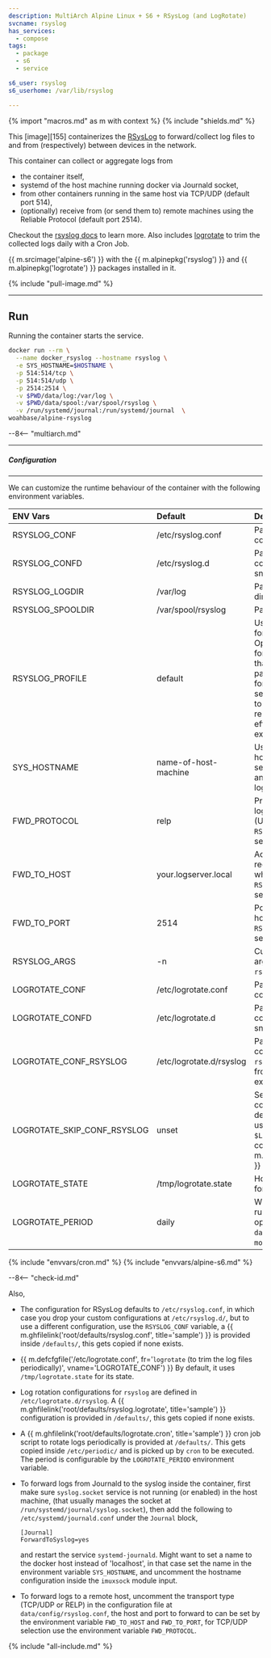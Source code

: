 ```yaml
---
description: MultiArch Alpine Linux + S6 + RSysLog (and LogRotate)
svcname: rsyslog
has_services:
  - compose
tags:
  - package
  - s6
  - service

s6_user: rsyslog
s6_userhome: /var/lib/rsyslog

---
```


{% import "macros.md" as m with context %}
{% include "shields.md" %}

This [image][155] containerizes the [RSysLog][1] to
forward/collect log files to and from (respectively) between
devices in the network.

This container can collect or aggregate logs from

* the container itself,
* systemd of the host machine running docker via Journald socket,
* from other containers running in the same host via TCP/UDP (default port 514),
* (optionally) receive from (or send them to) remote machines
    using the Reliable Protocol (default port 2514).

Checkout the [rsyslog docs][2] to learn more. Also includes
[logrotate][3] to trim the collected logs daily with a Cron Job.

{{ m.srcimage('alpine-s6') }} with the {{ m.alpinepkg('rsyslog')
}} and {{ m.alpinepkg('logrotate') }} packages installed in it.

{% include "pull-image.md" %}

---
Run
---

Running the container starts the service.

``` sh
docker run --rm \
  --name docker_rsyslog --hostname rsyslog \
  -e SYS_HOSTNAME=$HOSTNAME \
  -p 514:514/tcp \
  -p 514:514/udp \
  -p 2514:2514 \
  -v $PWD/data/log:/var/log \
  -v $PWD/data/spool:/var/spool/rsyslog \
  -v /run/systemd/journal:/run/systemd/journal  \
woahbase/alpine-rsyslog
```

--8<-- "multiarch.md"

---
##### Configuration
---

We can customize the runtime behaviour of the container with the
following environment variables.

| ENV Vars                    | Default                  | Description
| :---                        | :---                     | :---
| RSYSLOG_CONF                | /etc/rsyslog.conf        | Path to `rsyslog` configuration file.
| RSYSLOG_CONFD               | /etc/rsyslog.d           | Path to `rsyslog` configuration snippets directory.
| RSYSLOG_LOGDIR              | /var/log                 | Path to log store directory.
| RSYSLOG_SPOOLDIR            | /var/spool/rsyslog       | Path to log spooldir.
| RSYSLOG_PROFILE             | default                  | Use specified profile for configuration. Options are `default` for the configuration that comes with package, or `listener` for central log server, or `forwarder` to forward logs to remote host. Has no effect if file already exists.
| SYS_HOSTNAME                | name-of-host-machine     | Use specified hostname to separate container and host machine logs.
| FWD_PROTOCOL                | relp                     | Protocol for sending logs to remote host. (Used when `RSYSLOG_PROFILE` is set to `forwarder`.)
| FWD_TO_HOST                 | your.logserver.local     | Address of log-receiver host (Used when `RSYSLOG_PROFILE` is set to `forwarder`.)
| FWD_TO_PORT                 | 2514                     | Port of log-receiver host. (Used when `RSYSLOG_PROFILE` is set to `forwarder`.)
| RSYSLOG_ARGS                | -n                       | Customizable arguments passed to `rsyslog` service.
| LOGROTATE_CONF              | /etc/logrotate.conf      | Path to `logrotate` configuration file.
| LOGROTATE_CONFD             | /etc/logrotate.d         | Path to `logrotate` configuration snippets directory.
| LOGROTATE_CONF_RSYSLOG      | /etc/logrotate.d/rsyslog | Path to `logrotate` configuration file for `rsyslog`. (Copied from `/defaults` if not exists.)
| LOGROTATE_SKIP_CONF_RSYSLOG | unset                    | Set to `true` to skip copying `rsylog` default snippet, useful if using only `$LOGROTATE_CONF` for configurations. {{ m.sincev('8.2404.0') }}
| LOGROTATE_STATE             | /tmp/logrotate.state     | Holds runtime state for `logrotate`.
| LOGROTATE_PERIOD            | daily                    | When should `cron` run `logrotate`, options are `hourly`, `daily` , `weekly`, `monthly` etc.
{% include "envvars/cron.md" %}
{% include "envvars/alpine-s6.md" %}

--8<-- "check-id.md"

Also,

* The configuration for RSysLog defaults to `/etc/rsyslog.conf`,
  in which case you drop your custom configurations at
  `/etc/rsyslog.d/`, but to use a different configuration, use the
  `RSYSLOG_CONF` variable, a {{ m.ghfilelink('root/defaults/rsyslog.conf', title='sample') }}
   is provided inside `/defaults/`, this gets copied if none exists.

* {{ m.defcfgfile('/etc/logrotate.conf', fr='`logrotate` (to trim
  the log files periodically)', vname='LOGROTATE_CONF') }} By
  default, it uses `/tmp/logrotate.state` for its state.

* Log rotation configurations for `rsyslog` are defined in
  `/etc/logrotate.d/rsyslog`. A {{ m.ghfilelink('root/defaults/rsyslog.logrotate', title='sample') }}
  configuration is provided in `/defaults/`, this gets copied if
  none exists.

* A {{ m.ghfilelink('root/defaults/logrotate.cron', title='sample') }}
  cron job script to rotate logs periodically
  is provided at `/defaults/`. This gets copied inside
  `/etc/periodic/` and is picked up by `cron` to be executed.
  The period is configurable by the `LOGROTATE_PERIOD`
  environment variable.

* To forward logs from Journald to the syslog inside the
  container, first make sure `syslog.socket` service is not
  running (or enabled) in the host machine, (that usually manages
  the socket at `/run/systemd/journal/syslog.socket`), then add
  the following to `/etc/systemd/journald.conf` under the
  `Journal` block,
  ```
  [Journal]
  ForwardToSyslog=yes
  ```
  and restart the service `systemd-journald`. Might want to set
  a name to the docker host instead of 'localhost', in that case set
  the name in the environment variable `SYS_HOSTNAME`, and uncomment
  the hostname configuration inside the `imuxsock` module input.

* To forward logs to a remote host, uncomment the transport type
  (TCP/UDP or RELP) in the configuration file at
  `data/config/rsyslog.conf`, the host and port to forward to can
  be set by the environment variable `FWD_TO_HOST` and
  `FWD_TO_PORT`, for TCP/UDP selection use the environment
  variable `FWD_PROTOCOL`.

[1]: https://www.rsyslog.com/
[2]: https://www.rsyslog.com/doc/
[3]: https://linux.die.net/man/8/logrotate

{% include "all-include.md" %}
